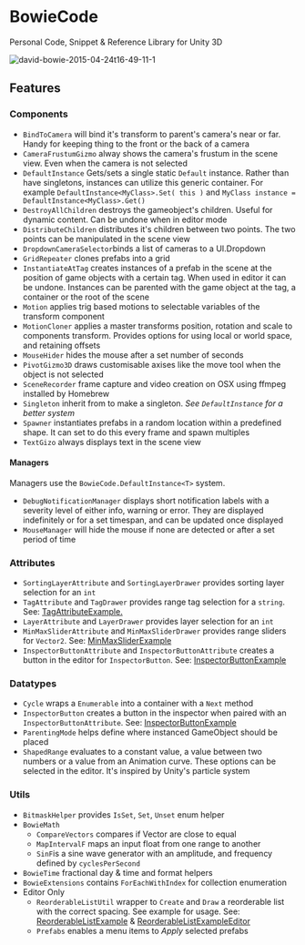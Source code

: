 # BowieCode
Personal Code, Snippet & Reference Library for Unity 3D

![david-bowie-2015-04-24t16-49-11-1](https://cloud.githubusercontent.com/assets/166915/22928405/3921cc9a-f2ae-11e6-8553-5deb69ab7073.png)

## Features

### Components

- `BindToCamera` will bind it's transform to parent's camera's near or far. Handy for keeping thing to the front or the back of a camera
- `CameraFrustumGizmo` alway shows the camera's frustum in the scene view. Even when the camera is not selected
- `DefaultInstance` Gets/sets a single static `Default` instance. Rather than have singletons, instances can utilize this generic container. For example `DefaultInstance<MyClass>.Set( this )` and `MyClass instance = DefaultInstance<MyClass>.Get()`
- `DestroyAllChildren` destroys the gameobject's children. Useful for dynamic content. Can be undone when in editor mode
- `DistributeChildren` distributes it's children between two points. The two points can be manipulated in the scene view
- `DropdownCameraSelector`binds a list of cameras to a UI.Dropdown
- `GridRepeater` clones prefabs into a grid
- `InstantiateAtTag` creates instances of a prefab in the scene at the position of game objects with a certain tag. When used in editor it can be undone. Instances can be parented with the game object at the tag, a container or the root of the scene 
- `Motion` applies trig based motions to selectable variables of the transform component
- `MotionCloner` applies a master transforms position, rotation and scale to components transform. Provides options for using local or world space, and retaining offsets
- `MouseHider` hides the mouse after a set number of seconds
- `PivotGizmo3D` draws customisable axises like the move tool when the object is not selected
- `SceneRecorder` frame capture and video creation on OSX using ffmpeg installed by Homebrew
- `Singleton` inherit from to make a singleton. _See `DefaultInstance` for a better system_
- `Spawner` instantiates prefabs in a random location within a predefined shape. It can set to do this every frame and spawn multiples
- `TextGizo` always displays text in the scene view

#### Managers

Managers use the `BowieCode.DefaultInstance<T>` system.

- `DebugNotificationManager` displays short notification labels with a severity level of either info, warning or error. They are displayed indefinitely or for a set timespan, and can be updated once displayed
- `MouseManager` will hide the mouse if none are detected or after a set period of time


### Attributes

- `SortingLayerAttribute` and `SortingLayerDrawer` provides sorting layer selection for an `int`
- `TagAttribute` and `TagDrawer` provides range tag selection for a `string`. See: [TagAttributeExample.](https://github.com/rc1/BowieCode/blob/master/Examples/TagAttributeExample.cs)
- `LayerAttribute` and `LayerDrawer` provides layer selection for an `int` 
- `MinMaxSliderAttribute` and `MinMaxSliderDrawer` provides range sliders for `Vector2`. See: [MinMaxSliderExample](https://github.com/rc1/BowieCode/blob/master/Examples/MinMaxSliderExample.cs)
- `InspectorButtonAttribute` and `InspectorButtonAttribute` creates a button in the editor for `InspectorButton`. See: [InspectorButtonExample](https://github.com/rc1/BowieCode/blob/master/Examples/InspectorButtonExample.cs)

### Datatypes

- `Cycle` wraps a `Enumerable` into a container with a `Next` method
- `InspectorButton` creates a button in the inspector when paired with an `InspectorButtonAttribute`. See: [InspectorButtonExample](https://github.com/rc1/BowieCode/blob/master/Examples/InspectorExample.cs)
- `ParentingMode` helps define where instanced GameObject should be placed
- `ShapedRange` evaluates to a constant value, a value between two numbers or a value from an Animation curve. These options can be selected in the editor. It's inspired by Unity's particle system

### Utils

- `BitmaskHelper` provides `IsSet`, `Set`, `Unset` enum helper
- `BowieMath` 
	- `CompareVectors` compares if Vector are close to equal
	- `MapIntervalF` maps an input float from one range to another
	- `SinF`is a sine wave generator with an amplitude, and frequency defined by `cyclesPerSecond`
- `BowieTime` fractional day & time and format helpers
- `BowieExtensions` contains `ForEachWithIndex` for collection enumeration
- Editor Only
	- `ReorderableListUtil` wrapper to `Create` and `Draw` a reorderable list with the correct spacing. See example for usage. See: [ReorderableListExample](https://github.com/rc1/BowieCode/blob/master/Examples/ReorderableListExample.cs) & [ReorderableListExampleEditor](https://github.com/rc1/BowieCode/blob/master/Examples/Editor/ReorderableListExampleEditor.cs)
	- `Prefabs` enables a menu items to *Apply* selected prefabs



